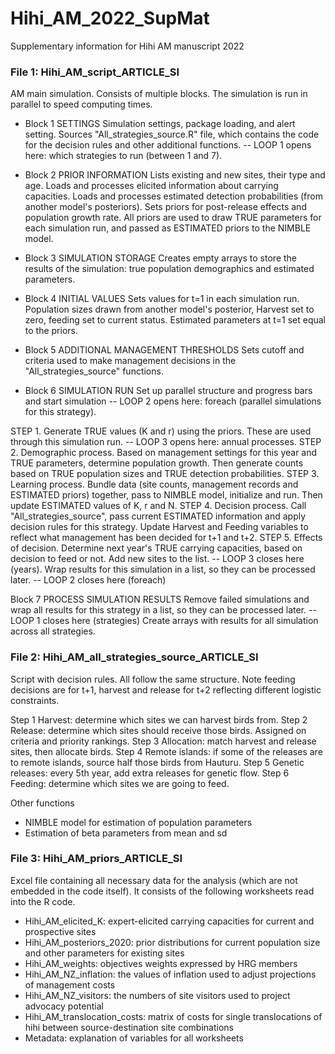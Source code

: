 # Hihi_AM_2022_SupMat
Supplementary information for Hihi AM manuscript 2022

### File 1: Hihi_AM_script_ARTICLE_SI

AM main simulation. Consists of multiple blocks. The simulation is run in parallel to speed computing times.
- Block 1 SETTINGS
Simulation settings, package loading, and alert setting. 
Sources "All_strategies_source.R" file, which contains the code for the decision rules and other additional functions.
-- LOOP 1 opens here: which strategies to run (between 1 and 7).

- Block 2 PRIOR INFORMATION
Lists existing and new sites, their type and age.
Loads and processes elicited information about carrying capacities.
Loads and processes estimated detection probabilities (from another model's posteriors).
Sets priors for post-release effects and population growth rate.
All priors are used to draw TRUE parameters for each simulation run, and passed as ESTIMATED priors to the NIMBLE model.

- Block 3 SIMULATION STORAGE
Creates empty arrays to store the results of the simulation: true population demographics and estimated parameters.

- Block 4 INITIAL VALUES
Sets values for t=1 in each simulation run. 
Population sizes drawn from another model's posterior, Harvest set to zero, feeding set to current status. 
Estimated parameters at t=1 set equal to the priors.

- Block 5 ADDITIONAL MANAGEMENT THRESHOLDS
Sets cutoff and criteria used to make management decisions in the "All_strategies_source" functions.

- Block 6 SIMULATION RUN
Set up parallel structure and progress bars and start simulation
-- LOOP 2 opens here: foreach (parallel simulations for this strategy).

STEP 1. Generate TRUE values (K and r) using the priors. These are used through this simulation run.
-- LOOP 3 opens here: annual processes.
STEP 2. Demographic process. Based on management settings for this year and TRUE parameters, determine population growth. Then generate counts based on TRUE population sizes and TRUE detection probabilities.
STEP 3. Learning process. Bundle data (site counts, management records and ESTIMATED priors) together, pass to NIMBLE model, initialize and run. Then update ESTIMATED values of K, r and N.
STEP 4. Decision process. Call "All_strategies_source", pass current ESTIMATED information and apply decision rules for this strategy. Update Harvest and Feeding variables to reflect what management has been decided for t+1 and t+2.
STEP 5. Effects of decision. Determine next year's TRUE carrying capacities, based on decision to feed or not. Add new sites to the list. 
-- LOOP 3 closes here (years).
Wrap results for this simulation in a list, so they can be processed later.
-- LOOP 2 closes here (foreach)

Block 7 PROCESS SIMULATION RESULTS
Remove failed simulations and wrap all results for this strategy in a list, so they can be processed later.
-- LOOP 1 closes here (strategies)
Create arrays with results for all simulation across all strategies.


### File 2: Hihi_AM_all_strategies_source_ARTICLE_SI
Script with decision rules. All follow the same structure. Note feeding decisions are for t+1, harvest and release for t+2 reflecting different logistic constraints.

Step 1 Harvest: determine which sites we can harvest birds from.
Step 2 Release: determine which sites should receive those birds. Assigned on criteria and priority rankings.
Step 3 Allocation: match harvest and release sites, then allocate birds.
Step 4 Remote islands: if some of the releases are to remote islands, source half those birds from Hauturu.
Step 5 Genetic releases: every 5th year, add extra releases for genetic flow.
Step 6 Feeding: determine which sites we are going to feed.

Other functions
- NIMBLE model for estimation of population parameters
- Estimation of beta parameters from mean and sd

### File 3: Hihi_AM_priors_ARTICLE_SI
Excel file containing all necessary data for the analysis (which are not embedded in the code itself).
It consists of the following worksheets read into the R code.

- Hihi_AM_elicited_K: expert-elicited carrying capacities for current and prospective sites
- Hihi_AM_posteriors_2020: prior distributions for current population size and other parameters for existing sites
- Hihi_AM_weights: objectives weights expressed by HRG members
- Hihi_AM_NZ_inflation: the values of inflation used to adjust projections of management costs
- Hihi_AM_NZ_visitors: the numbers of site visitors used to project advocacy potential
- Hihi_AM_translocation_costs: matrix of costs for single translocations of hihi between source-destination site combinations
- Metadata: explanation of variables for all worksheets
